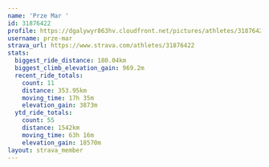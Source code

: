 ```yaml
---
name: 'Prze Mar '
id: 31876422
profile: https://dgalywyr863hv.cloudfront.net/pictures/athletes/31876422/22548952/4/large.jpg
username: prze-mar
strava_url: https://www.strava.com/athletes/31876422
stats:
  biggest_ride_distance: 180.04km
  biggest_climb_elevation_gain: 969.2m
  recent_ride_totals:
    count: 11
    distance: 353.95km
    moving_time: 17h 35m
    elevation_gain: 3873m
  ytd_ride_totals:
    count: 55
    distance: 1542km
    moving_time: 63h 16m
    elevation_gain: 18570m
layout: strava_member
--- 
```

